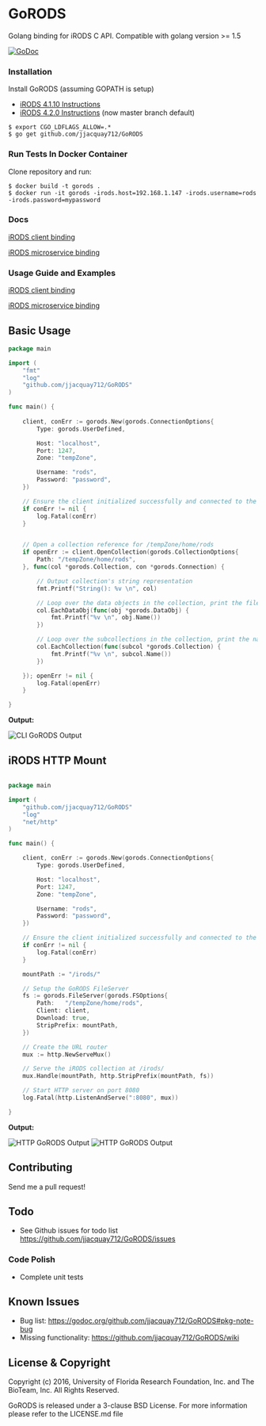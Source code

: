 # GoRODS

Golang binding for iRODS C API. Compatible with golang version >= 1.5

[![GoDoc](https://godoc.org/github.com/jjacquay712/GoRODS?status.svg)](https://godoc.org/github.com/jjacquay712/GoRODS)

### Installation

Install GoRODS (assuming GOPATH is setup)

* [iRODS 4.1.10 Instructions](https://github.com/jjacquay712/GoRODS/blob/master/4-1-10_BUILD_README.md)
* [iRODS 4.2.0 Instructions](https://github.com/jjacquay712/GoRODS/blob/master/4-2-0_BUILD_README.md) (now master branch default)

```
$ export CGO_LDFLAGS_ALLOW=.*
$ go get github.com/jjacquay712/GoRODS 
```

### Run Tests In Docker Container

Clone repository and run:

```
$ docker build -t gorods .
$ docker run -it gorods -irods.host=192.168.1.147 -irods.username=rods -irods.password=mypassword
```

### Docs

[iRODS client binding](https://godoc.org/github.com/jjacquay712/GoRODS)

[iRODS microservice binding](https://godoc.org/github.com/jjacquay712/GoRODS/msi)

### Usage Guide and Examples

[iRODS client binding](https://github.com/jjacquay712/GoRODS/blob/master/HOWTO.md)

[iRODS microservice binding](https://github.com/jjacquay712/irods-ugm-2017)

## Basic Usage

```go
package main

import (
	"fmt"
	"log"
	"github.com/jjacquay712/GoRODS"
)

func main() {
	
	client, conErr := gorods.New(gorods.ConnectionOptions{
		Type: gorods.UserDefined,

		Host: "localhost",
		Port: 1247,
		Zone: "tempZone",

		Username: "rods",
		Password: "password",
	})

	// Ensure the client initialized successfully and connected to the iCAT server
	if conErr != nil {
		log.Fatal(conErr)
	}


	// Open a collection reference for /tempZone/home/rods
	if openErr := client.OpenCollection(gorods.CollectionOptions{
		Path: "/tempZone/home/rods",
	}, func(col *gorods.Collection, con *gorods.Connection) {

		// Output collection's string representation
		fmt.Printf("String(): %v \n", col)

		// Loop over the data objects in the collection, print the file name
		col.EachDataObj(func(obj *gorods.DataObj) {
			fmt.Printf("%v \n", obj.Name())
		})

		// Loop over the subcollections in the collection, print the name
		col.EachCollection(func(subcol *gorods.Collection) {
			fmt.Printf("%v \n", subcol.Name())
		})

	}); openErr != nil {
		log.Fatal(openErr)
	}

}

```

**Output:**

![CLI GoRODS Output](https://raw.githubusercontent.com/jjacquay712/GoRODS/master/screenshots/cli.png)


## iRODS HTTP Mount

```go

package main

import (
	"github.com/jjacquay712/GoRODS"
	"log"
	"net/http"
)

func main() {

	client, conErr := gorods.New(gorods.ConnectionOptions{
		Type: gorods.UserDefined,

		Host: "localhost",
		Port: 1247,
		Zone: "tempZone",

		Username: "rods",
		Password: "password",
	})

	// Ensure the client initialized successfully and connected to the iCAT server
	if conErr != nil {
		log.Fatal(conErr)
	}

	mountPath := "/irods/"

	// Setup the GoRODS FileServer
	fs := gorods.FileServer(gorods.FSOptions{
		Path:   "/tempZone/home/rods",
		Client: client,
		Download: true,
		StripPrefix: mountPath,
	})

	// Create the URL router
	mux := http.NewServeMux()

	// Serve the iRODS collection at /irods/
	mux.Handle(mountPath, http.StripPrefix(mountPath, fs))

	// Start HTTP server on port 8080
	log.Fatal(http.ListenAndServe(":8080", mux))

}

```

**Output:**

![HTTP GoRODS Output](https://raw.githubusercontent.com/jjacquay712/GoRODS/master/screenshots/http.png)
![HTTP GoRODS Output](https://raw.githubusercontent.com/jjacquay712/GoRODS/master/screenshots/http2.png)

## Contributing

Send me a pull request!

## Todo

* See Github issues for todo list https://github.com/jjacquay712/GoRODS/issues


### Code Polish

* Complete unit tests

## Known Issues

* Bug list: https://godoc.org/github.com/jjacquay712/GoRODS#pkg-note-bug
* Missing functionality: https://github.com/jjacquay712/GoRODS/wiki

## License & Copyright

Copyright (c) 2016, University of Florida Research Foundation, Inc. and The BioTeam, Inc. All Rights Reserved.

GoRODS is released under a 3-clause BSD License. For more information please refer to the LICENSE.md file
